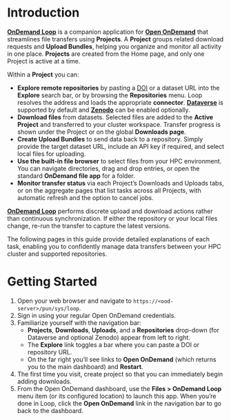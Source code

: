 # Introduction

[**OnDemand Loop**](https://github.com/IQSS/ondemand-loop) is a companion application for [**Open OnDemand**](https://openondemand.org) that streamlines file transfers 
using **Projects**.
A **Project** groups related download requests and **Upload Bundles**, helping you organize and monitor all activity in one place.
**Projects** are created from the Home page, and only one Project is active at a time.

Within a **Project** you can:

- **Explore remote repositories** by pasting a [DOI](https://www.doi.org) or a dataset URL into the **Explore** search bar, or by browsing the **Repositories** menu. Loop resolves the address and loads the appropriate **connector**. [**Dataverse**](https://dataverse.org) is supported by default and [**Zenodo**](https://zenodo.org) can be enabled optionally.
- **Download files** from datasets. Selected files are added to the **Active Project** and transferred to your cluster workspace. Transfer progress is shown under the Project or on the global **Downloads page**.
- **Create Upload Bundles** to send data back to a repository. Simply provide the target dataset URL, include an API key if required, and select local files for uploading.
- **Use the built-in file browser** to select files from your HPC environment. You can navigate directories, drag and drop entries, or open the standard **OnDemand file app** for a folder.
- **Monitor transfer status** via each Project’s Downloads and Uploads tabs, or on the aggregate pages that list tasks across all Projects, with automatic refresh and the option to cancel jobs.

[**OnDemand Loop**](https://github.com/IQSS/ondemand-loop) performs discrete upload and download actions rather than continuous synchronization. If either the repository or your local files change, re-run the transfer to capture the latest versions.

The following pages in this guide provide detailed explanations of each task, enabling you to confidently manage data transfers between your HPC cluster and supported repositories.

# Getting Started

1. Open your web browser and navigate to `https://<ood-server>/pun/sys/loop`.
2. Sign in using your regular Open OnDemand credentials.
3. Familiarize yourself with the navigation bar:
    - **Projects**, **Downloads**, **Uploads**, and a **Repositories** drop-down (for Dataverse and optional Zenodo) appear from left to right.
    - The **Explore** link toggles a bar where you can paste a DOI or repository URL.
    - On the far right you’ll see links to **Open OnDemand** (which returns you to the main dashboard) and **Restart**.
4. The first time you visit, create project so that you can immediately begin adding downloads.
5. From the Open OnDemand dashboard, use the **Files > OnDemand Loop** menu item (or its configured location) to launch this app. When you’re done in Loop, click the **Open OnDemand** link in the navigation bar to go back to the dashboard.

